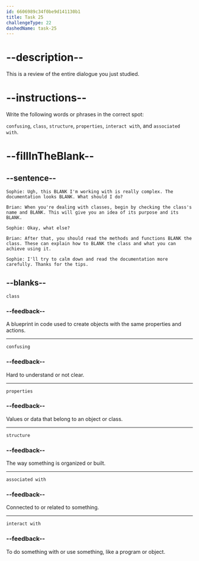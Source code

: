 ```yaml
---
id: 6606989c34f0be9d141130b1
title: Task 25
challengeType: 22
dashedName: task-25
---
```


<!-- REVIEW -->

# --description--

This is a review of the entire dialogue you just studied.

# --instructions--

Write the following words or phrases in the correct spot:

`confusing`, `class`, `structure`, `properties`, `interact with`, and `associated with`.

# --fillInTheBlank--

## --sentence--

`Sophie: Ugh, this BLANK I'm working with is really complex. The documentation looks BLANK. What should I do?`

`Brian: When you're dealing with classes, begin by checking the class's name and BLANK. This will give you an idea of its purpose and its BLANK.`

`Sophie: Okay, what else?`

`Brian: After that, you should read the methods and functions BLANK the class. These can explain how to BLANK the class and what you can achieve using it.`

`Sophie: I'll try to calm down and read the documentation more carefully. Thanks for the tips.`

## --blanks--

`class`

### --feedback--

A blueprint in code used to create objects with the same properties and actions.

---

`confusing`

### --feedback--

Hard to understand or not clear.

---

`properties`

### --feedback--

Values or data that belong to an object or class.

---

`structure`

### --feedback--

The way something is organized or built.

---

`associated with`

### --feedback--

Connected to or related to something.

---

`interact with`

### --feedback--

To do something with or use something, like a program or object.
